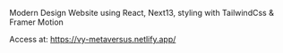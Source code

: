 Modern Design Website using React, Next13, styling with TailwindCss & Framer Motion

Access at:
https://vy-metaversus.netlify.app/
